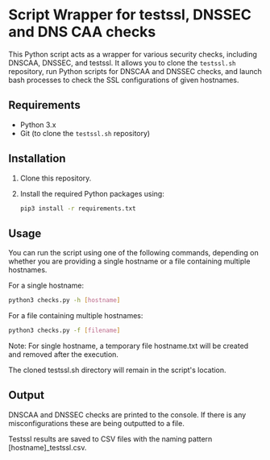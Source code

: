 # Script Wrapper for testssl, DNSSEC and DNS CAA checks

This Python script acts as a wrapper for various security checks, including DNSCAA, DNSSEC, and testssl. It allows you to clone the `testssl.sh` repository, run Python scripts for DNSCAA and DNSSEC checks, and launch bash processes to check the SSL configurations of given hostnames.

## Requirements

- Python 3.x
- Git (to clone the `testssl.sh` repository)

## Installation

1. Clone this repository.
2. Install the required Python packages using:

   ```bash
   pip3 install -r requirements.txt
   ```
   
##  Usage
You can run the script using one of the following commands, depending on whether you are providing a single hostname or a file containing multiple hostnames.

For a single hostname:
   ```bash
python3 checks.py -h [hostname]
   ```

For a file containing multiple hostnames:

   ```bash
python3 checks.py -f [filename]
   ```


Note:
For single hostname, a temporary file hostname.txt will be created and removed after the execution.

The cloned testssl.sh directory will remain in the script's location.

## Output
DNSCAA and DNSSEC checks are printed to the console. If there is any misconfigurations these are being outputted to a file. 

Testssl results are saved to CSV files with the naming pattern [hostname]_testssl.csv.
